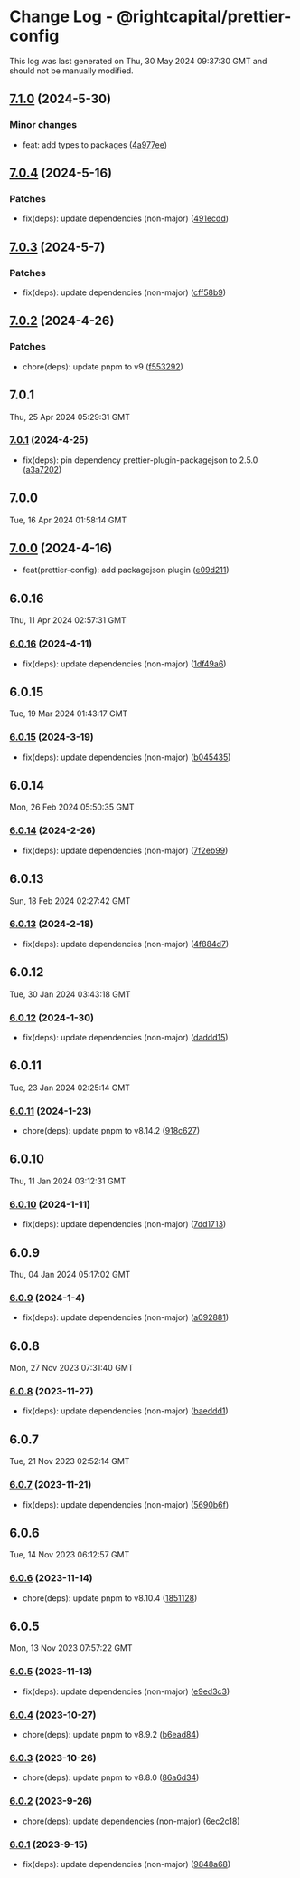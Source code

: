 # Change Log - @rightcapital/prettier-config

This log was last generated on Thu, 30 May 2024 09:37:30 GMT and should not be manually modified.

<!-- Start content -->

## [7.1.0](https://github.com/RightCapitalHQ/frontend-style-guide/tree/%40rightcapital%2Fprettier-config_v7.1.0) (2024-5-30)

### Minor changes

- feat: add types to packages ([4a977ee](https://github.com/RightCapitalHQ/frontend-style-guide/commit/4a977eef2877106dffb34c5297589a6d70fdc87a))

## [7.0.4](https://github.com/RightCapitalHQ/frontend-style-guide/tree/%40rightcapital%2Fprettier-config_v7.0.4) (2024-5-16)

### Patches

- fix(deps): update dependencies (non-major) ([491ecdd](https://github.com/RightCapitalHQ/frontend-style-guide/commit/491ecdd8e81b0b3272d4bb9bef2d4b2f51f14fbf))

## [7.0.3](https://github.com/RightCapitalHQ/frontend-style-guide/tree/%40rightcapital%2Fprettier-config_v7.0.3) (2024-5-7)

### Patches

- fix(deps): update dependencies (non-major) ([cff58b9](https://github.com/RightCapitalHQ/frontend-style-guide/commit/cff58b95d2c004feec2b3d0f4fcc283c4f847fe2))

## [7.0.2](https://github.com/RightCapitalHQ/frontend-style-guide/tree/%40rightcapital%2Fprettier-config_v7.0.2) (2024-4-26)

### Patches

- chore(deps): update pnpm to v9 ([f553292](https://github.com/RightCapitalHQ/frontend-style-guide/commit/f553292d1d6343570e43fdd07f51adcbd47e7a9b))

## 7.0.1

Thu, 25 Apr 2024 05:29:31 GMT

### [7.0.1](https://github.com/RightCapitalHQ/frontend-style-guide/tree/%40rightcapital%2Fprettier-config_v7.0.1) (2024-4-25)

- fix(deps): pin dependency prettier-plugin-packagejson to 2.5.0 ([a3a7202](https://github.com/RightCapitalHQ/frontend-style-guide/commit/a3a7202c799004bf4f789adc99dba0c96f93e4b0))

## 7.0.0

Tue, 16 Apr 2024 01:58:14 GMT

## [7.0.0](https://github.com/RightCapitalHQ/frontend-style-guide/tree/%40rightcapital%2Fprettier-config_v7.0.0) (2024-4-16)

- feat(prettier-config): add packagejson plugin ([e09d211](https://github.com/RightCapitalHQ/frontend-style-guide/commit/e09d211bfa9b6a55977905575a434c86ec438844))

## 6.0.16

Thu, 11 Apr 2024 02:57:31 GMT

### [6.0.16](https://github.com/RightCapitalHQ/frontend-style-guide/tree/%40rightcapital%2Fprettier-config_v6.0.16) (2024-4-11)

- fix(deps): update dependencies (non-major) ([1df49a6](https://github.com/RightCapitalHQ/frontend-style-guide/commit/1df49a6c4347bc93298ca0e9de2ee7fce4b54295))

## 6.0.15

Tue, 19 Mar 2024 01:43:17 GMT

### [6.0.15](https://github.com/RightCapitalHQ/frontend-style-guide/tree/%40rightcapital%2Fprettier-config_v6.0.15) (2024-3-19)

- fix(deps): update dependencies (non-major) ([b045435](https://github.com/RightCapitalHQ/frontend-style-guide/commit/b0454355fb6d49ab507b77501289a0f8867ccc5c))

## 6.0.14

Mon, 26 Feb 2024 05:50:35 GMT

### [6.0.14](https://github.com/RightCapitalHQ/frontend-style-guide/tree/%40rightcapital%2Fprettier-config_v6.0.14) (2024-2-26)

- fix(deps): update dependencies (non-major) ([7f2eb99](https://github.com/RightCapitalHQ/frontend-style-guide/commit/7f2eb998e7505e47cf29b3991f3f300f5210e073))

## 6.0.13

Sun, 18 Feb 2024 02:27:42 GMT

### [6.0.13](https://github.com/RightCapitalHQ/frontend-style-guide/tree/%40rightcapital%2Fprettier-config_v6.0.13) (2024-2-18)

- fix(deps): update dependencies (non-major) ([4f884d7](https://github.com/RightCapitalHQ/frontend-style-guide/commit/4f884d7680310d30c632edc3b23d310d11eca727))

## 6.0.12

Tue, 30 Jan 2024 03:43:18 GMT

### [6.0.12](https://github.com/RightCapitalHQ/frontend-style-guide/tree/%40rightcapital%2Fprettier-config_v6.0.12) (2024-1-30)

- fix(deps): update dependencies (non-major) ([daddd15](https://github.com/RightCapitalHQ/frontend-style-guide/commit/daddd15726b607accef5acf1f85dd25dca2052cf))

## 6.0.11

Tue, 23 Jan 2024 02:25:14 GMT

### [6.0.11](https://github.com/RightCapitalHQ/frontend-style-guide/tree/%40rightcapital%2Fprettier-config_v6.0.11) (2024-1-23)

- chore(deps): update pnpm to v8.14.2 ([918c627](https://github.com/RightCapitalHQ/frontend-style-guide/commit/918c6275bd8b2aac8e12440fccaa74daa58454ee))

## 6.0.10

Thu, 11 Jan 2024 03:12:31 GMT

### [6.0.10](https://github.com/RightCapitalHQ/frontend-style-guide/tree/%40rightcapital%2Fprettier-config_v6.0.10) (2024-1-11)

- fix(deps): update dependencies (non-major) ([7dd1713](https://github.com/RightCapitalHQ/frontend-style-guide/commit/7dd171365c45443dbdd6b8830bf0b774d93c9e08))

## 6.0.9

Thu, 04 Jan 2024 05:17:02 GMT

### [6.0.9](https://github.com/RightCapitalHQ/frontend-style-guide/tree/%40rightcapital%2Fprettier-config_v6.0.9) (2024-1-4)

- fix(deps): update dependencies (non-major) ([a092881](https://github.com/RightCapitalHQ/frontend-style-guide/commit/a09288138aa0609be88429db61a44a6db4acedd9))

## 6.0.8

Mon, 27 Nov 2023 07:31:40 GMT

### [6.0.8](https://github.com/RightCapitalHQ/frontend-style-guide/tree/%40rightcapital%2Fprettier-config_v6.0.8) (2023-11-27)

- fix(deps): update dependencies (non-major) ([baeddd1](https://github.com/RightCapitalHQ/frontend-style-guide/commit/baeddd11a777e965e728f9a87257938b078ee4e5))

## 6.0.7

Tue, 21 Nov 2023 02:52:14 GMT

### [6.0.7](https://github.com/RightCapitalHQ/frontend-style-guide/tree/%40rightcapital%2Fprettier-config_v6.0.7) (2023-11-21)

- fix(deps): update dependencies (non-major) ([5690b6f](https://github.com/RightCapitalHQ/frontend-style-guide/commit/5690b6fbe666a7cbc327fc4e08c04913521edc0b))

## 6.0.6

Tue, 14 Nov 2023 06:12:57 GMT

### [6.0.6](https://github.com/RightCapitalHQ/frontend-style-guide/tree/@rightcapital/prettier-config_v6.0.6) (2023-11-14)

- chore(deps): update pnpm to v8.10.4 ([1851128](https://github.com/RightCapitalHQ/frontend-style-guide/commit/1851128a77cda9a2aa6acf71daa2c69b59d15c0f))

## 6.0.5

Mon, 13 Nov 2023 07:57:22 GMT

### [6.0.5](https://github.com/RightCapitalHQ/frontend-style-guide/tree/@rightcapital/prettier-config_v6.0.5) (2023-11-13)

- fix(deps): update dependencies (non-major) ([e9ed3c3](https://github.com/RightCapitalHQ/frontend-style-guide/commit/e9ed3c325409336a04423b8aa46b6b9151d5f955))

### [6.0.4](https://github.com/RightCapitalHQ/frontend-style-guide/tree/@rightcapital/prettier-config_v6.0.4) (2023-10-27)

- chore(deps): update pnpm to v8.9.2 ([b6ead84](https://github.com/RightCapitalHQ/frontend-style-guide/commit/b6ead8470ba7225dd8bb4b797c3b562758655952))

### [6.0.3](https://github.com/RightCapitalHQ/frontend-style-guide/tree/@rightcapital/prettier-config_v6.0.3) (2023-10-26)

- chore(deps): update pnpm to v8.8.0 ([86a6d34](https://github.com/RightCapitalHQ/frontend-style-guide/commit/86a6d34dfbe421661b58a276da3a4180a481e02f))

### [6.0.2](https://github.com/RightCapitalHQ/frontend-style-guide/tree/@rightcapital/prettier-config_v6.0.2) (2023-9-26)

- chore(deps): update dependencies (non-major) ([6ec2c18](https://github.com/RightCapitalHQ/frontend-style-guide/commit/6ec2c186b2262054c6a5ba8777ce8588baa3d5cd))

### [6.0.1](https://github.com/RightCapitalHQ/frontend-style-guide/tree/@rightcapital/prettier-config_v6.0.1) (2023-9-15)

- fix(deps): update dependencies (non-major) ([9848a68](https://github.com/RightCapitalHQ/frontend-style-guide/commit/9848a685b74f4386e815fcd6fb69cf498dbf2cfb))
